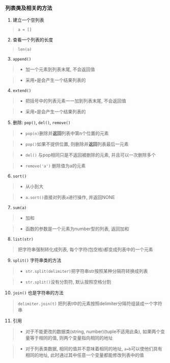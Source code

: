 ### 列表类及相关的方法
1. 建立一个空列表
> `a = []`

2. 查看一个列表的长度
> `len(a)`

3. `append()`
> - 加一个元素到列表末尾, 不会返回值

> - 采用`+`是会产生一个结果列表的

4. `extend()`
> - 把括号中的列表元素一一加到列表末尾, 不会返回值

> - 采用`+`是会产生一个结果列表的

5. 删除: `pop()`, `del()`, `remove()`
> - `pop(n)`删除并**返回**列表中第n个位置的元素

> - `pop()`如果不提供位置, 则删除并**返回**列表最后一元素

> - `del()` 与pop相同只是不返回被删除的元素, 并且可以一次删除多个

> - `remove('a')` 删除值为a的元素

6. `sort()`
> - 从小到大

> - `a.sort()`直接对列表`a`进行操作, 并返回NONE

7. `sum(a)`
> - 加和

> - 函数的参数是一个元素为number型的列表, 返回加和

8. `list(str)`
> 把字符串强制转化成列表, 每个字符(包空格)都变成列表中的一个元素

9. `split()` 字符串类的方法
> - `str.split(delimiter)`把字符串str按照某种分隔符转换成列表

> - `str.split()`没有分割符, 默认按照空格分割

10. `join()` 也是字符串的方法
> `delimiter.join(t)` 把列表t中的元素按照delimiter分隔符组装成一个字符串

11. 引用
> - 对于不能更改的数据类(string, number)(tuple不适用此条), 如果两个变量等于相同的值, 则两个变量指向相同的地址

> - 对于列表类数据, 相同的值并不意味着相同的地址, `a=b`可以使他们具有相同的地址, 此时通过其中任意一个变量都能修改列表中的值
